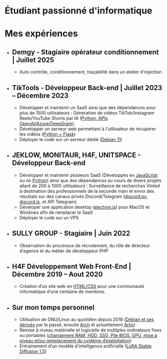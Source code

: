 # Étudiant passionné d'informatique

# Mes expériences
* ## Demgy - Stagiaire opérateur conditionnement | Juillet 2025
  + Auto contrôle, conditionnement, traçabilité dans un atelier d'injection
* ## TikTools - Développeur Back-end | Juillet 2023 – Décembre 2023
  + Développer et maintenir un SaaS ainsi que des dépendances pour plus de 1500 utilisateurs : Génération de vidéos TikTok/Instagram Reels/YouTube Shorts par IA (<ins>Python, APIs OpenAI/Azure/DeepGram</ins>).
  + Développer un serveur web permettant à l'utilisateur de récupérer les vidéos (<ins>Python + Flask</ins>)
  + Déployer le code sur un serveur dédié (<ins>Debian 11</ins>)
* ## JEKLOW, MONITAUR, H4F, UNITSPACE - Développeur Back-end
  + Développer et maintenir plusieurs SaaS (Développés en <ins>JavaScript</ins> ou en <ins>Python</ins>) ainsi que des dépendances au cours de divers projets allant de 200 à 1000 utilisateurs : Surveillance de recherches Vinted à destination des professionnels de la seconde main et envoi des résultats sur des canaux privés Discord/Telegram (<ins>discord.py</ins>, <ins>discord.js</ins>, et API Telegram).
  + Déveloper une application desktop (<ins>electron.js</ins>) pour MacOS et Windows afin de remplacer le SaaS
  + Déployer le code sur un VPS
* ## SULLY GROUP - Stagiaire | Juin 2022
  + Observation du processus de recrutement, du rôle de directeur d’agence et du métier de développeur PHP
* ## H4F Développement Web Front-End | Décembre 2019 – Aout 2020
  + Création d’un site web en <ins>HTML/CSS</ins> pour une communauté informatique d’une centaine de membres.

* ## Sur mon temps personnel
  + Utilisation de GNU/Linux au quotidien depuis 2018 (<ins>Debian et ses dérivés</ins> par le passé, ensuite <ins>Arch</ins> et actuellement <ins>Artix</ins>)
  + Remise à niveau matérielle et logicielle de multiples ordinateurs fixes ou portables (<ins>changement RAM, HDD, SSD, Pile BIOS, GPU, mise à niveau et/ou remplacement du système d’exploitation</ins>)
  + Entrainement d’un modèle d’intelligence artificielle (<ins>LoRA Stable Diffusion 1.5</ins>)
